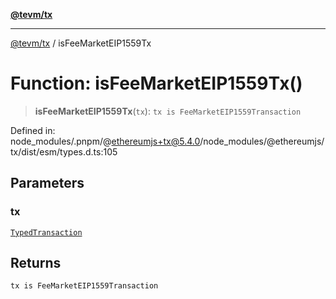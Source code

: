 [**@tevm/tx**](../README.md)

***

[@tevm/tx](../globals.md) / isFeeMarketEIP1559Tx

# Function: isFeeMarketEIP1559Tx()

> **isFeeMarketEIP1559Tx**(`tx`): `tx is FeeMarketEIP1559Transaction`

Defined in: node\_modules/.pnpm/@ethereumjs+tx@5.4.0/node\_modules/@ethereumjs/tx/dist/esm/types.d.ts:105

## Parameters

### tx

[`TypedTransaction`](../type-aliases/TypedTransaction.md)

## Returns

`tx is FeeMarketEIP1559Transaction`
